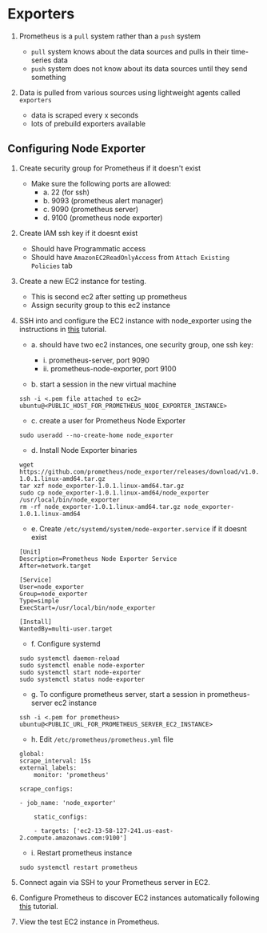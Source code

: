 # Exporters

1. Prometheus is a `pull` system rather than a `push` system
    - `pull` system knows about the data sources and pulls in their time-series data
    - `push` system does not know about its data sources until they send something

2. Data is pulled from various sources using lightweight agents called `exporters`
    - data is scraped every x seconds
    - lots of prebuild exporters available

## Configuring Node Exporter

1. Create security group for Prometheus if it doesn't exist
    - Make sure the following ports are allowed:
        - a. 22 (for ssh)
        - b. 9093 (prometheus alert manager)
        - c. 9090 (prometheus server)
        - d. 9100 (prometheus node exporter)
2. Create IAM ssh key if it doesnt exist
    - Should have Programmatic access
    - Should have `AmazonEC2ReadOnlyAccess` from `Attach Existing Policies` tab 
2. Create a new EC2 instance for testing.
    - This is second ec2 after setting up prometheus
    - Assign security group to this ec2 instance
3. SSH into and configure the EC2 instance with node_exporter using the instructions in [this](https://codewizardly.com/prometheus-on-aws-ec2-part2) tutorial. 
    - a. should have two ec2 instances, one security group, one ssh key:
        - i. prometheus-server, port 9090
        - ii. prometheus-node-exporter, port 9100

    - b. start a session in the new virtual machine

    ```
    ssh -i <.pem file attached to ec2> ubuntu@<PUBLIC_HOST_FOR_PROMETHEUS_NODE_EXPORTER_INSTANCE>
    ```

    - c. create a user for Prometheus Node Exporter

    ```
    sudo useradd --no-create-home node_exporter
    ```

    - d. Install Node Exporter binaries

    ```
    wget https://github.com/prometheus/node_exporter/releases/download/v1.0.1/node_exporter-1.0.1.linux-amd64.tar.gz
    tar xzf node_exporter-1.0.1.linux-amd64.tar.gz
    sudo cp node_exporter-1.0.1.linux-amd64/node_exporter /usr/local/bin/node_exporter
    rm -rf node_exporter-1.0.1.linux-amd64.tar.gz node_exporter-1.0.1.linux-amd64
    ```

    - e. Create `/etc/systemd/system/node-exporter.service` if it doesnt exist

    ```
    [Unit]
    Description=Prometheus Node Exporter Service
    After=network.target

    [Service]
    User=node_exporter
    Group=node_exporter
    Type=simple
    ExecStart=/usr/local/bin/node_exporter

    [Install]
    WantedBy=multi-user.target
    ```

    - f. Configure systemd

    ```
    sudo systemctl daemon-reload
    sudo systemctl enable node-exporter
    sudo systemctl start node-exporter
    sudo systemctl status node-exporter
    ```

    - g. To configure prometheus server, start a session in prometheus-server ec2 instance

    ```
    ssh -i <.pem for prometheus> ubuntu@<PUBLIC_URL_FOR_PROMETHEUS_SERVER_EC2_INSTANCE>
    ```

    - h. Edit `/etc/prometheus/prometheus.yml` file

    ```
    global:
    scrape_interval: 15s
    external_labels:
        monitor: 'prometheus'

    scrape_configs:

    - job_name: 'node_exporter'

        static_configs:

        - targets: ['ec2-13-58-127-241.us-east-2.compute.amazonaws.com:9100']
    ```

    - i. Restart prometheus instance

    ```
    sudo systemctl restart prometheus
    ```

4. Connect again via SSH to your Prometheus server in EC2.
5. Configure Prometheus to discover EC2 instances automatically following [this]() tutorial.
6. View the test EC2 instance in Prometheus.

#